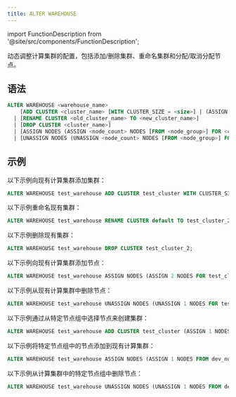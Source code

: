 ```yaml
---
title: ALTER WAREHOUSE
---
```

import FunctionDescription from '@site/src/components/FunctionDescription';

<FunctionDescription description="Introduced or updated: v1.2.687"/>

动态调整计算集群的配置，包括添加/删除集群、重命名集群和分配/取消分配节点。

## 语法

```sql
ALTER WAREHOUSE <warehouse_name>
    [ADD CLUSTER <cluster_name> [WITH CLUSTER_SIZE = <size>] | (ASSIGN <node_count> NODES FROM <node_group>) ]
  | [RENAME CLUSTER <old_cluster_name> TO <new_cluster_name>]
  | [DROP CLUSTER <cluster_name>]
  | [ASSIGN NODES (ASSIGN <node_count> NODES [FROM <node_group>] FOR <cluster_name>)]
  | [UNASSIGN NODES (UNASSIGN <node_count> NODES [FROM <node_group>] FOR <cluster_name>)]

```

## 示例

以下示例向现有计算集群添加集群：

```sql
ALTER WAREHOUSE test_warehouse ADD CLUSTER test_cluster WITH CLUSTER_SIZE = 3;
```

以下示例重命名现有集群：

```sql
ALTER WAREHOUSE test_warehouse RENAME CLUSTER default TO test_cluster_2;
```

以下示例删除现有集群：

```sql
ALTER WAREHOUSE test_warehouse DROP CLUSTER test_cluster_2;
```

以下示例向现有计算集群添加节点：

```sql
ALTER WAREHOUSE test_warehouse ASSIGN NODES (ASSIGN 2 NODES FOR test_cluster);
```

以下示例从现有计算集群中删除节点：

```sql
ALTER WAREHOUSE test_warehouse UNASSIGN NODES (UNASSIGN 1 NODES FOR test_cluster);
```

以下示例通过从特定节点组中选择节点来创建集群：

```sql
ALTER WAREHOUSE test_warehouse ADD CLUSTER test_cluster (ASSIGN 1 NODES FROM dev_node, ASSIGN 1 NODES FROM infra_node);
```

以下示例将特定节点组中的节点添加到现有计算集群：

```sql
ALTER WAREHOUSE test_warehouse ASSIGN NODES (ASSIGN 1 NODES FROM dev_node FOR default, ASSIGN 1 NODES FROM infra_node FOR default);
```

以下示例从计算集群中的特定节点组中删除节点：

```sql
ALTER WAREHOUSE test_warehouse UNASSIGN NODES (UNASSIGN 1 NODES FROM dev_node FOR default, UNASSIGN 2 NODES FROM infra_node FOR default);
```